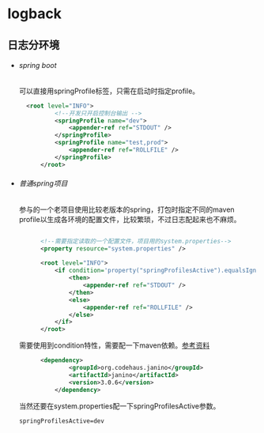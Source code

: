 # logback

## 日志分环境

- ###### spring boot

  可以直接用springProfile标签，只需在启动时指定profile。

  ```xml
  	<root level="INFO">
    		<!--开发只开启控制台输出 -->
    		<springProfile name="dev">
    			<appender-ref ref="STDOUT" />
    		</springProfile>
    		<springProfile name="test,prod">
    			<appender-ref ref="ROLLFILE" />
    		</springProfile>
    	</root>
  ```

- ###### 普通spring项目

  参与的一个老项目使用比较老版本的spring，打包时指定不同的maven profile以生成各环境的配置文件，比较繁琐，不过日志配起来也不麻烦。

  ```xml
  
    	<!--需要指定读取的一个配置文件，项目用的system.properties-->
    	<property resource="system.properties" />    
    
    	<root level="INFO">
            <if condition='property("springProfilesActive").equalsIgnoreCase("dev")'>
                <then>
                    <appender-ref ref="STDOUT" />
                </then>
                <else>
                    <appender-ref ref="ROLLFILE" />
                </else>
            </if>
        </root>
  ```

  需要使用到condition特性，需要配一下maven依赖。[参考资料](https://logback.qos.ch/setup.html#janino)

  ```xml
  		<dependency>
    			<groupId>org.codehaus.janino</groupId>
    			<artifactId>janino</artifactId>
    			<version>3.0.6</version>
    		</dependency>
  ```

  当然还要在system.properties配一下springProfilesActive参数。

  ```properties
  springProfilesActive=dev
  ```
